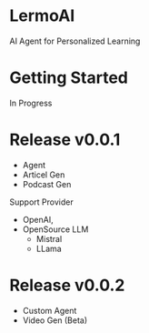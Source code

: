 # LermoAI

AI Agent for Personalized Learning 


# Getting Started

In Progress



# Release v0.0.1

- Agent 
- Articel Gen
- Podcast Gen

Support Provider
- OpenAI,
- OpenSource LLM
  - Mistral
  - LLama

# Release v0.0.2
- Custom Agent
- Video Gen (Beta)
